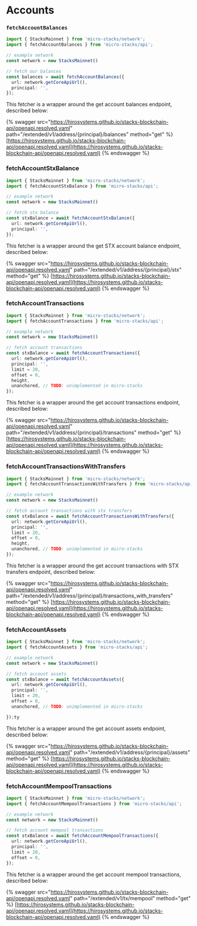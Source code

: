 # Accounts

### `fetchAccountBalances`

```typescript
import { StacksMainnet } from 'micro-stacks/network';
import { fetchAccountBalances } from 'micro-stacks/api';

// example network
const network = new StacksMainnet()

// fetch our balances
const balances = await fetchAccountBalances({
  url: network.getCoreApiUrl(),
  principal: '',
});
```

This fetcher is a wrapper around the get account balances endpoint, described below:

{% swagger src="https://hirosystems.github.io/stacks-blockchain-api/openapi.resolved.yaml" path="/extended/v1/address/{principal}/balances" method="get" %}
[https://hirosystems.github.io/stacks-blockchain-api/openapi.resolved.yaml](https://hirosystems.github.io/stacks-blockchain-api/openapi.resolved.yaml)
{% endswagger %}

### fetchAccountStxBalance

```typescript
import { StacksMainnet } from 'micro-stacks/network';
import { fetchAccountStxBalance } from 'micro-stacks/api';

// example network
const network = new StacksMainnet()

// fetch stx balance
const stxBalance = await fetchAccountStxBalance({
  url: network.getCoreApiUrl(),
  principal: '',
});
```

This fetcher is a wrapper around the get STX account balance endpoint, described below:

{% swagger src="https://hirosystems.github.io/stacks-blockchain-api/openapi.resolved.yaml" path="/extended/v1/address/{principal}/stx" method="get" %}
[https://hirosystems.github.io/stacks-blockchain-api/openapi.resolved.yaml](https://hirosystems.github.io/stacks-blockchain-api/openapi.resolved.yaml)
{% endswagger %}

### fetchAccountTransactions

```typescript
import { StacksMainnet } from 'micro-stacks/network';
import { fetchAccountTransactions } from 'micro-stacks/api';

// example network
const network = new StacksMainnet()

// fetch account transactions
const stxBalance = await fetchAccountTransactions({
  url: network.getCoreApiUrl(),
  principal: '',
  limit = 20,
  offset = 0,
  height,
  unanchored, // TODO: unimplemented in micro-stacks
});
```

This fetcher is a wrapper around the get account transactions endpoint, described below:

{% swagger src="https://hirosystems.github.io/stacks-blockchain-api/openapi.resolved.yaml" path="/extended/v1/address/{principal}/transactions" method="get" %}
[https://hirosystems.github.io/stacks-blockchain-api/openapi.resolved.yaml](https://hirosystems.github.io/stacks-blockchain-api/openapi.resolved.yaml)
{% endswagger %}

### fetchAccountTransactionsWithTransfers

```typescript
import { StacksMainnet } from 'micro-stacks/network';
import { fetchAccountTransactionsWithTransfers } from 'micro-stacks/api';

// example network
const network = new StacksMainnet()

// fetch account transactions with stx transfers
const stxBalance = await fetchAccountTransactionsWithTransfers({
  url: network.getCoreApiUrl(),
  principal: '',
  limit = 20,
  offset = 0,
  height,
  unanchored, // TODO: unimplemented in micro-stacks
});
```

This fetcher is a wrapper around the get account transactions with STX transfers endpoint, described below:

{% swagger src="https://hirosystems.github.io/stacks-blockchain-api/openapi.resolved.yaml" path="/extended/v1/address/{principal}/transactions_with_transfers" method="get" %}
[https://hirosystems.github.io/stacks-blockchain-api/openapi.resolved.yaml](https://hirosystems.github.io/stacks-blockchain-api/openapi.resolved.yaml)
{% endswagger %}

### fetchAccountAssets

```typescript
import { StacksMainnet } from 'micro-stacks/network';
import { fetchAccountAssets } from 'micro-stacks/api';

// example network
const network = new StacksMainnet()

// fetch account assets
const stxBalance = await fetchAccountAssets({
  url: network.getCoreApiUrl(),
  principal: '',
  limit = 20,
  offset = 0,
  unanchored, // TODO: unimplemented in micro-stacks

});ty
```

This fetcher is a wrapper around the get account assets endpoint, described below:

{% swagger src="https://hirosystems.github.io/stacks-blockchain-api/openapi.resolved.yaml" path="/extended/v1/address/{principal}/assets" method="get" %}
[https://hirosystems.github.io/stacks-blockchain-api/openapi.resolved.yaml](https://hirosystems.github.io/stacks-blockchain-api/openapi.resolved.yaml)
{% endswagger %}

### fetchAccountMempoolTransactions

```typescript
import { StacksMainnet } from 'micro-stacks/network';
import { fetchAccountMempoolTransactions } from 'micro-stacks/api';

// example network
const network = new StacksMainnet()

// fetch account mempool transactions
const stxBalance = await fetchAccountMempoolTransactions({
  url: network.getCoreApiUrl(),
  principal: '',
  limit = 20,
  offset = 0,
});
```

This fetcher is a wrapper around the get account mempool transactions, described below:

{% swagger src="https://hirosystems.github.io/stacks-blockchain-api/openapi.resolved.yaml" path="/extended/v1/tx/mempool" method="get" %}
[https://hirosystems.github.io/stacks-blockchain-api/openapi.resolved.yaml](https://hirosystems.github.io/stacks-blockchain-api/openapi.resolved.yaml)
{% endswagger %}

